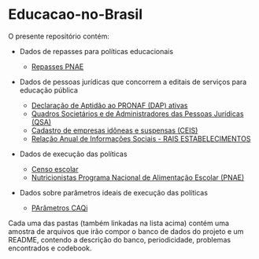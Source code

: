 # Educacao-no-Brasil

O presente repositório contém:

* Dados de repasses para políticas educacionais
    * [Repasses PNAE](https://github.com/voigtjessica/Educacao-no-Brasil/tree/master/Repasses_PNAE)
    
* Dados de pessoas jurídicas que concorrem a editais de serviços para educação pública
    * [Declaração de Aptidão ao PRONAF (DAP) ativas](https://github.com/voigtjessica/Educacao-no-Brasil/tree/master/DAP)
    * [Quadros Societários e de Administradores das Pessoas Jurídicas (QSA)](https://github.com/voigtjessica/Educacao-no-Brasil/tree/master/QSA)
    * [Cadastro de empresas idôneas e suspensas (CEIS)](https://github.com/voigtjessica/Educacao-no-Brasil/tree/master/CEIS)
    * [Relação Anual de Informações Sociais - RAIS ESTABELECIMENTOS](https://github.com/voigtjessica/Educacao-no-Brasil/tree/master/RAIS)
    
* Dados de execução das políticas 
    * [Censo escolar](https://github.com/voigtjessica/Educacao-no-Brasil/tree/master/censo_escolar)
    * [Nutricionistas Programa Nacional de Alimentação Escolar (PNAE)](https://github.com/voigtjessica/Educacao-no-Brasil/tree/master/nutricionistas_pnae)

* Dados sobre parâmetros ideais de execução das políticas
    * [PArâmetros CAQi](https://github.com/voigtjessica/Educacao-no-Brasil/tree/master/Par%C3%A2metros_CAQi)
    
Cada uma das pastas (também linkadas na lista acima) contém uma amostra de arquivos que irão compor o banco de dados do projeto e um README, contendo a descrição do banco, periodicidade, problemas encontrados e codebook.
